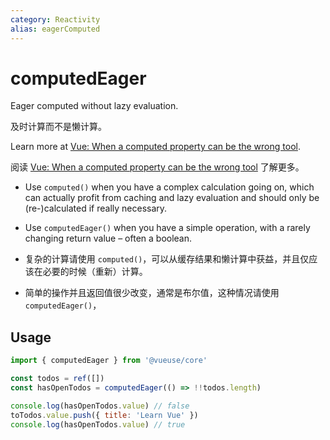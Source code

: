 ```yaml
---
category: Reactivity
alias: eagerComputed
---
```


# computedEager

Eager computed without lazy evaluation.

及时计算而不是懒计算。

Learn more at [Vue: When a computed property can be the wrong tool](https://dev.to/linusborg/vue-when-a-computed-property-can-be-the-wrong-tool-195j).

阅读 [Vue: When a computed property can be the wrong tool](https://dev.to/linusborg/vue-when-a-computed-property-can-be-the-wrong-tool-195j) 了解更多。

- Use `computed()` when you have a complex calculation going on, which can actually profit from caching and lazy evaluation and should only be (re-)calculated if really necessary. 
- Use `computedEager()` when you have a simple operation, with a rarely changing return value – often a boolean.

- 复杂的计算请使用 `computed()`，可以从缓存结果和懒计算中获益，并且仅应该在必要的时候（重新）计算。
- 简单的操作并且返回值很少改变，通常是布尔值，这种情况请使用 `computedEager()`，

## Usage

```js
import { computedEager } from '@vueuse/core'

const todos = ref([])
const hasOpenTodos = computedEager(() => !!todos.length)

console.log(hasOpenTodos.value) // false
toTodos.value.push({ title: 'Learn Vue' })
console.log(hasOpenTodos.value) // true
```
